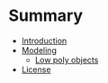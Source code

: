 # Summary

* [Introduction](README.md)
* [Modeling](modeling.md)
  * [Low poly objects](modeling/low-poly-objects.md)
* [License](license.md)

